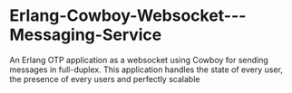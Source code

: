# Erlang-Cowboy-Websocket---Messaging-Service
An Erlang OTP application as a websocket using Cowboy for sending messages in full-duplex. This application handles the state of every user, the presence of every users and perfectly scalable
